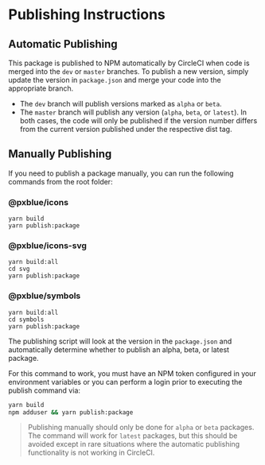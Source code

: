 # Publishing Instructions

## Automatic Publishing

This package is published to NPM automatically by CircleCI when code is merged into the `dev` or `master` branches. To publish a new version, simply update the version in `package.json` and merge your code into the appropriate branch.
- The `dev` branch will publish versions marked as `alpha` or `beta`.
- The `master` branch will publish any version (`alpha`, `beta`, or `latest`).
  In both cases, the code will only be published if the version number differs from the current version published under the respective dist tag.

## Manually Publishing

If you need to publish a package manually, you can run the following commands from the root folder:

### @pxblue/icons
```
yarn build
yarn publish:package
```

### @pxblue/icons-svg
```
yarn build:all
cd svg
yarn publish:package
```

### @pxblue/symbols
```
yarn build:all
cd symbols
yarn publish:package
```

The publishing script will look at the version in the `package.json` and automatically determine whether to publish an alpha, beta, or latest package.

For this command to work, you must have an NPM token configured in your environment variables or you can perform a login prior to executing the publish command via:

```sh
yarn build 
npm adduser && yarn publish:package
```

> Publishing manually should only be done for `alpha` or `beta` packages. The command will work for `latest` packages, but this should be avoided except in rare situations where the automatic publishing functionality is not working in CircleCI.
